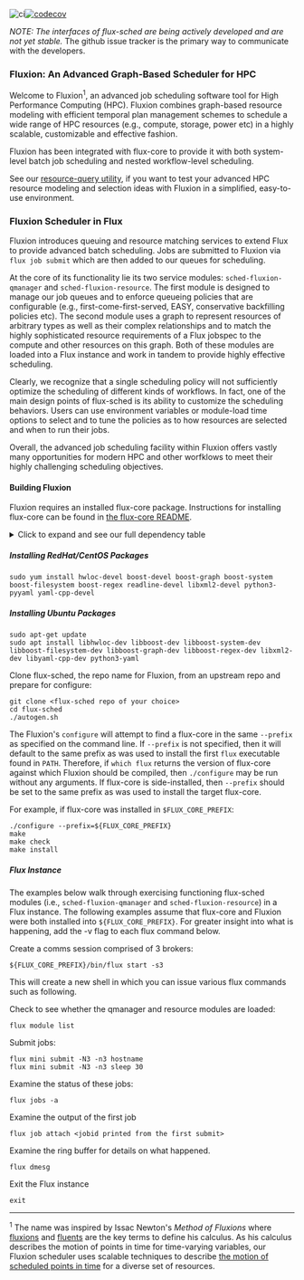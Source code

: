 ![ci](https://github.com/flux-framework/flux-sched/workflows/ci/badge.svg)[![codecov](https://codecov.io/gh/flux-framework/flux-sched/branch/master/graph/badge.svg)](https://codecov.io/gh/flux-framework/flux-sched)


*NOTE: The interfaces of flux-sched are being actively developed and
are not yet stable.* The github issue tracker is the primary way to
communicate with the developers.

### Fluxion: An Advanced Graph-Based Scheduler for HPC

Welcome to Fluxion<sup>1</sup>, an advanced job scheduling software
tool for High Performance Computing (HPC). Fluxion combines
graph-based resource modeling with efficient temporal plan
management schemes to schedule a wide range of HPC
resources (e.g., compute, storage, power etc)
in a highly scalable, customizable and effective fashion.

Fluxion has been integrated with flux-core to
provide it with both system-level batch job
scheduling and nested workflow-level scheduling.

See our [resource-query utility](https://github.com/flux-framework/flux-sched/blob/master/resource/utilities/README.md), if you want
to test your advanced HPC resource modeling and
selection ideas with Fluxion in a simplified,
easy-to-use environment.


### Fluxion Scheduler in Flux

Fluxion introduces queuing and resource matching services to extend Flux
to provide advanced batch scheduling. Jobs are submitted to Fluxion via
`flux job submit` which are then added to our queues for scheduling.

At the core of its functionality lie its two service modules:
`sched-fluxion-qmanager` and `sched-fluxion-resource`.
The first module is designed to manage our job queues and
to enforce queueing policies that are configurable (e.g.,
first-come-first-served, EASY, conservative backfilling policies etc).
The second module uses a graph to represent
resources of arbitrary types
as well as their complex relationships and to match the highly sophisticated
resource requirements of a Flux jobspec to the compute and other resources
on this graph. Both of these modules are loaded into a Flux instance and
work in tandem to provide highly effective scheduling.

Clearly, we recognize that a single scheduling policy will not sufficiently
optimize the scheduling of different kinds of workflows. In fact, one of the
main design points of flux-sched is its ability to customize the scheduling
behaviors. Users can use environment variables or module-load time options
to select and to tune the policies as to how resources are selected
and when to run their jobs.

Overall, the advanced job scheduling facility within Fluxion offers vastly
many opportunities for modern HPC and other worfklows to meet their highly
challenging scheduling objectives.


#### Building Fluxion

Fluxion requires an installed flux-core package.  Instructions
for installing flux-core can be found in [the flux-core
README](https://github.com/flux-framework/flux-core/blob/master/README.md).

<!-- A collapsible section with markdown -->
<details>
  <summary>Click to expand and see our full dependency table</summary>

Fluxion also requires the following packages to build:

**redhat**                | **ubuntu**              | **version**       | **note**
----------                | ----------              | -----------       | --------
hwloc-devel               | libhwloc-dev            | >= 1.11.1         |
boost-devel               | libboost-dev            | == 1.53 or > 1.58 | *1*
boost-graph               | libboost-graph-dev      | == 1.53 or > 1.58 | *1*
boost-system              | libboost-system-dev     | == 1.53 or > 1.58 | *1*
boost-filesystem          | libboost-filesystem-dev | == 1.53 or > 1.58 | *1*
boost-regex               | libboost-regex-dev      | == 1.53 or > 1.58 | *1*
readline-devel            |                         | >= 6.2-11         |
libxml2-devel             | libxml2-dev             | >= 2.9.1          |
python3-pyyaml            | python3-yaml            | >= 3.10           |
yaml-cpp-devel            | libyaml-cpp-dev         | >= 0.5.1          |

*Note 1 - Boost package versions 1.54-1.58 contain a bug that
leads to compilation error.*

The following optional dependencies enable additional testing:

**redhat**        | **ubuntu**        | **version**
----------        | ----------        | -----------
valgrind-devel    | valgrind          |
jq                | jq                |
</details>

##### Installing RedHat/CentOS Packages
```
sudo yum install hwloc-devel boost-devel boost-graph boost-system boost-filesystem boost-regex readline-devel libxml2-devel python3-pyyaml yaml-cpp-devel
```

##### Installing Ubuntu Packages

```
sudo apt-get update
sudo apt install libhwloc-dev libboost-dev libboost-system-dev libboost-filesystem-dev libboost-graph-dev libboost-regex-dev libxml2-dev libyaml-cpp-dev python3-yaml
```

Clone flux-sched, the repo name for Fluxion, from an upstream repo and prepare for configure:
```
git clone <flux-sched repo of your choice>
cd flux-sched
./autogen.sh
```

The Fluxion's `configure` will attempt to find a flux-core in the
same `--prefix` as specified on the command line. If `--prefix` is
not specified, then it will default to the same prefix as was used
to install the first `flux` executable found in `PATH`. Therefore,
if `which flux` returns the version of flux-core against which
Fluxion should be compiled, then `./configure` may be run without
any arguments. If flux-core is side-installed, then `--prefix` should
be set to the same prefix as was used to install the target flux-core.

For example, if flux-core was installed in `$FLUX_CORE_PREFIX`:

```
./configure --prefix=${FLUX_CORE_PREFIX}
make
make check
make install
```

##### Flux Instance

The examples below walk through exercising functioning flux-sched modules (i.e.,
`sched-fluxion-qmanager` and `sched-fluxion-resource`) in a Flux instance.
The following examples assume
that flux-core and Fluxion were both installed into
`${FLUX_CORE_PREFIX}`. For greater insight into what is happening, add the -v
flag to each flux command below.

Create a comms session comprised of 3 brokers:
```
${FLUX_CORE_PREFIX}/bin/flux start -s3
```
This will create a new shell in which you can issue various
flux commands such as following.

Check to see whether the qmanager and resource modules are loaded:
```
flux module list
```

Submit jobs:
```
flux mini submit -N3 -n3 hostname
flux mini submit -N3 -n3 sleep 30
```

Examine the status of these jobs:
```
flux jobs -a
```

Examine the output of the first job
```
flux job attach <jobid printed from the first submit>
```

Examine the ring buffer for details on what happened.
```
flux dmesg
```

Exit the Flux instance
```
exit
```

----
<sup>1</sup> The name was inspired by
Issac Newton's *Method of Fluxions* where
[fluxions](https://en.wikipedia.org/wiki/Fluxion) and
[fluents](https://en.wikipedia.org/wiki/Fluent_\(mathematics\))
are the key terms to define his calculus.
As his calculus describes the motion of points in time
for time-varying variables,
our Fluxion scheduler uses scalable techniques to
describe [the motion of scheduled points in time](https://github.com/flux-framework/flux-sched/blob/master/resource/planner/README.md)
for a diverse set of resources. 
